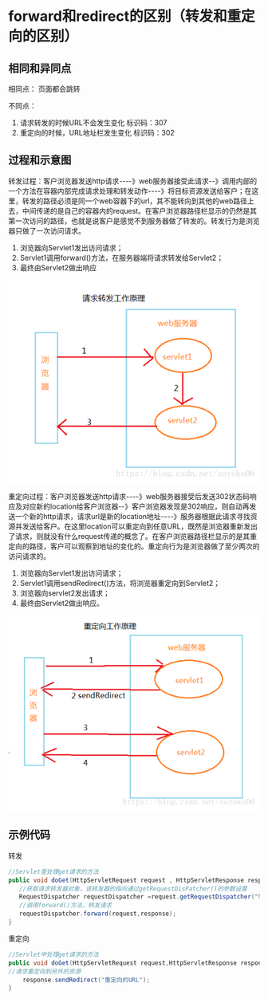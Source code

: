 # forward和redirect的区别（转发和重定向的区别）

## 相同和异同点

相同点： 页面都会跳转

不同点：

1. 请求转发的时候URL不会发生变化    标识码：307
2. 重定向的时候，URL地址栏发生变化  标识码：302

## 过程和示意图

转发过程：客户浏览器发送http请求----》web服务器接受此请求--》调用内部的一个方法在容器内部完成请求处理和转发动作----》将目标资源发送给客户；在这里，转发的路径必须是同一个web容器下的url，其不能转向到其他的web路径上去，中间传递的是自己的容器内的request。在客户浏览器路径栏显示的仍然是其第一次访问的路径，也就是说客户是感觉不到服务器做了转发的。转发行为是浏览器只做了一次访问请求。

1. 浏览器向Servlet1发出访问请求；
2. Servlet1调用forward()方法，在服务器端将请求转发给Servlet2；
3. 最终由Servlet2做出响应

![alt](请求转发原理.png)

重定向过程：客户浏览器发送http请求----》web服务器接受后发送302状态码响应及对应新的location给客户浏览器--》客户浏览器发现是302响应，则自动再发送一个新的http请求，请求url是新的location地址----》服务器根据此请求寻找资源并发送给客户。在这里location可以重定向到任意URL，既然是浏览器重新发出了请求，则就没有什么request传递的概念了。在客户浏览器路径栏显示的是其重定向的路径，客户可以观察到地址的变化的。重定向行为是浏览器做了至少两次的访问请求的。

1. 浏览器向Servlet1发出访问请求；
2. Servlet1调用sendRedirect()方法，将浏览器重定向到Servlet2；
3. 浏览器向servlet2发出请求；
4. 最终由Servlet2做出响应。

![alt](重定向原理.png)

## 示例代码

转发

```java
//Servlet里处理get请求的方法
public void doGet(HttpServletRequest request , HttpServletResponse response){
   //获取请求转发器对象，该转发器的指向通过getRequestDisPatcher()的参数设置
   RequestDispatcher requestDispatcher =request.getRequestDispatcher("转发的URL");
   //调用forward()方法，转发请求      
   requestDispatcher.forward(request,response);    
}
```

重定向

```java
//Servlet中处理get请求的方法
public void doGet(HttpServletRequest request,HttpServletResponse response){
//请求重定向到另外的资源
    response.sendRedirect("重定向的URL");
}
```